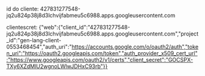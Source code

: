 id do cliente: 427831277548-jq2u824p38j8d3lchvijfabmeu5c6988.apps.googleusercontent.com


clientescret: {"web":{"client_id":"427831277548-jq2u824p38j8d3lchvijfabmeu5c6988.apps.googleusercontent.com","project_id":"gen-lang-client-0553468454","auth_uri":"https://accounts.google.com/o/oauth2/auth","token_uri":"https://oauth2.googleapis.com/token","auth_provider_x509_cert_url":"https://www.googleapis.com/oauth2/v1/certs","client_secret":"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"}}